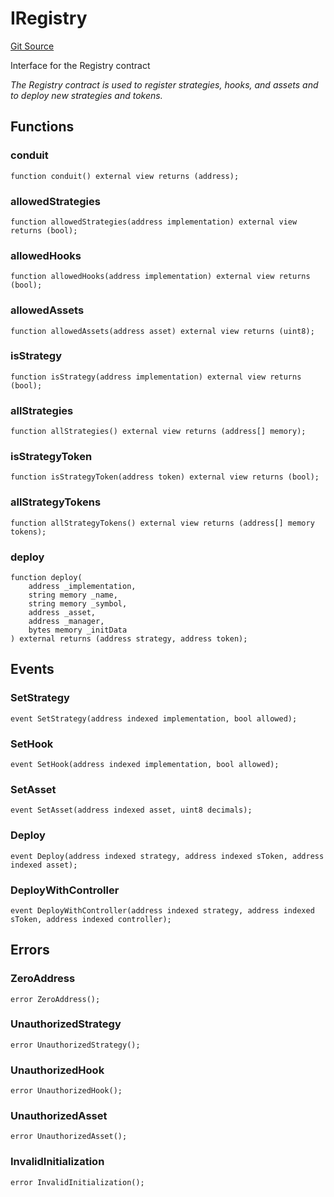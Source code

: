 # IRegistry
[Git Source](https://github.com/SovaNetwork/fountfi/blob/58164582109e1a7de75ddd7e30bfe628ac79d7fd/src/registry/IRegistry.sol)

Interface for the Registry contract

*The Registry contract is used to register strategies, hooks, and assets
and to deploy new strategies and tokens.*


## Functions
### conduit


```solidity
function conduit() external view returns (address);
```

### allowedStrategies


```solidity
function allowedStrategies(address implementation) external view returns (bool);
```

### allowedHooks


```solidity
function allowedHooks(address implementation) external view returns (bool);
```

### allowedAssets


```solidity
function allowedAssets(address asset) external view returns (uint8);
```

### isStrategy


```solidity
function isStrategy(address implementation) external view returns (bool);
```

### allStrategies


```solidity
function allStrategies() external view returns (address[] memory);
```

### isStrategyToken


```solidity
function isStrategyToken(address token) external view returns (bool);
```

### allStrategyTokens


```solidity
function allStrategyTokens() external view returns (address[] memory tokens);
```

### deploy


```solidity
function deploy(
    address _implementation,
    string memory _name,
    string memory _symbol,
    address _asset,
    address _manager,
    bytes memory _initData
) external returns (address strategy, address token);
```

## Events
### SetStrategy

```solidity
event SetStrategy(address indexed implementation, bool allowed);
```

### SetHook

```solidity
event SetHook(address indexed implementation, bool allowed);
```

### SetAsset

```solidity
event SetAsset(address indexed asset, uint8 decimals);
```

### Deploy

```solidity
event Deploy(address indexed strategy, address indexed sToken, address indexed asset);
```

### DeployWithController

```solidity
event DeployWithController(address indexed strategy, address indexed sToken, address indexed controller);
```

## Errors
### ZeroAddress

```solidity
error ZeroAddress();
```

### UnauthorizedStrategy

```solidity
error UnauthorizedStrategy();
```

### UnauthorizedHook

```solidity
error UnauthorizedHook();
```

### UnauthorizedAsset

```solidity
error UnauthorizedAsset();
```

### InvalidInitialization

```solidity
error InvalidInitialization();
```

